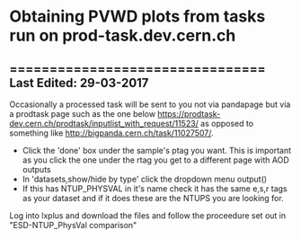 # Obtaining PVWD plots from tasks run on prod-task.dev.cern.ch
================================
Last Edited: 29-03-2017
--------------------------------

Occasionally a processed task will be sent to you not via pandapage but via a prodtask page such as the one below https://prodtask-dev.cern.ch/prodtask/inputlist_with_request/11523/ as opposed to something like http://bigpanda.cern.ch/task/11027507/. 

- Click the 'done' box under the sample's ptag you want. This is important as you click the one under the rtag you get to a different page with AOD outputs
- In 'datasets,show/hide by type' click the dropdown menu output()
- If this has NTUP_PHYSVAL in it's name check it has the same e,s,r tags as your 
dataset and if it does these are the NTUPS you are looking for.

Log into lxplus and download the files and follow the proceedure set out in 
"ESD-NTUP_PhysVal comparison"
 
